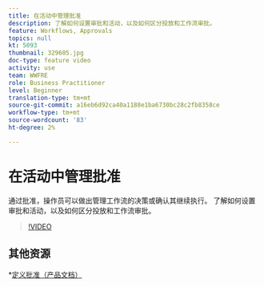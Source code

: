 ```yaml
---
title: 在活动中管理批准
description: 了解如何设置审批和活动，以及如何区分投放和工作流审批。
feature: Workflows, Approvals
topics: null
kt: 5093
thumbnail: 329605.jpg
doc-type: feature video
activity: use
team: WWFRE
role: Business Practitioner
level: Beginner
translation-type: tm+mt
source-git-commit: a16eb6d92ca40a1188e1ba6730bc28c2fb8358ce
workflow-type: tm+mt
source-wordcount: '83'
ht-degree: 2%

---
```



# 在活动中管理批准

通过批准，操作员可以做出管理工作流的决策或确认其继续执行。
了解如何设置审批和活动，以及如何区分投放和工作流审批。

>[!VIDEO](https://video.tv.adobe.com/v/329605?quality=12)

## 其他资源

*[定义批准（产品文档）](https://experienceleague.adobe.com/docs/campaign-classic/using/automating-with-workflows/executing-a-workflow/defining-approvals.html?lang=en#sending-emails)
